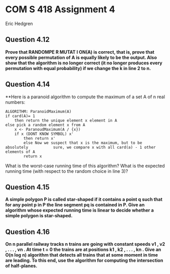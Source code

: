 # COM S 418 Assignment 4
Eric Hedgren

## Question 4.12
**Prove that RANDOMPE R MUTAT I ON(A) is correct, that is, prove that every 
possible permutation of A is equally likely to be the output. Also show that 
the algorithm is no longer correct (it no longer produces every permutation 
with equal probability) if we change the k in line 2 to n.**




## Question 4.14
**Here is a paranoid algorithm to compute the maximum of a set A of n real 
numbers: 
```
ALGORITHM: ParanoidMaximum(A)
if card(A)= 1
	then return the unique element x element in A
else pick a random element x from A
	x <- ParanoudMaximum(A / {x})
	if x (DONT KNOW SYMBOL) x'
		then return x'
		else Now we suspect that x is the maximum, but to be absolutely           sure, we compare x with all card(a) - 1 other elements of A
		return x
```
What is the worst-case running time of this algorithm? What is the 
expected running time (with respect to the random choice in line 3)? 





## Question 4.15
**A simple polygon P is called star-shaped if it contains a point q such 
that for any point p in P the line segment pq is contained in P. Give 
an algorithm whose expected running time is linear to decide whether a 
simple polygon is star-shaped.**




## Question 4.16
**On n parallel railway tracks n trains are going with constant speeds v1 , 
v2 , . . . , vn . At time t = 0 the trains are at positions k1 , k2 , . . . , kn . Give an 
O(n log n) algorithm that detects all trains that at some moment in time 
are leading. To this end, use the algorithm for computing the intersection 
of half-planes.** 
